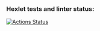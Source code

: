 ### Hexlet tests and linter status:
[![Actions Status](https://github.com/Kozlov7/frontend-project-44/actions/workflows/hexlet-check.yml/badge.svg)](https://github.com/Kozlov7/frontend-project-44/actions)